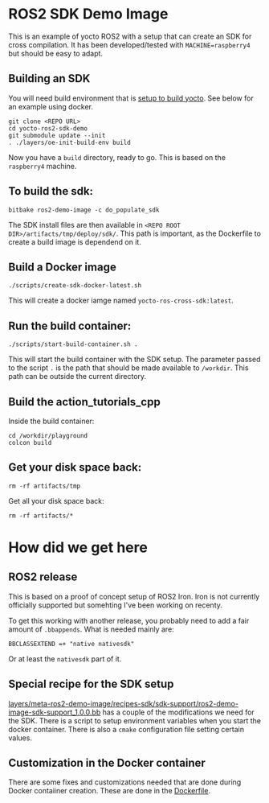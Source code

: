 # ROS2 SDK Demo Image

This is an example of yocto ROS2 with a setup that can create an SDK for cross compilation.
It has been developed/tested with `MACHINE=raspberry4` but should be easy to adapt.

## Building an SDK

You will need build environment that is [setup to build yocto](https://docs.yoctoproject.org/4.0.13/brief-yoctoprojectqs/index.html#compatible-linux-distribution). 
See below for an example using docker.

    git clone <REPO URL>
    cd yocto-ros2-sdk-demo
    git submodule update --init
    . ./layers/oe-init-build-env build

Now you have a `build` directory, ready to go.
This is based on the `raspberry4` machine. 

## To build the sdk:

    bitbake ros2-demo-image -c do_populate_sdk

The SDK install files are then available in `<REPO ROOT DIR>/artifacts/tmp/deploy/sdk/`.
This path is important, as the Dockerfile to create a build image is dependend on it. 

## Build a Docker image

    ./scripts/create-sdk-docker-latest.sh

This will create a docker iamge named `yocto-ros-cross-sdk:latest`. 

## Run the build container:

    ./scripts/start-build-container.sh .

This will start the build container with the SDK setup. 
The parameter passed to the script `.` is the path that should be made available to `/workdir`. 
This path can be outside the current directory.

## Build the action_tutorials_cpp

Inside the build container:

    cd /workdir/playground
    colcon build


## Get your disk space back:

    rm -rf artifacts/tmp

Get all your disk space back:

    rm -rf artifacts/*


# How did we get here

## ROS2 release

This is based on a proof of concept setup of ROS2 Iron. Iron is not currently officially supported but somehting
I've been working on recenty.

To get this working with another release, you probably need to add a fair amount of  `.bbappends`. 
What is needed mainly are:

    BBCLASSEXTEND =+ "native nativesdk"
    
Or at least the `nativesdk` part of it. 

## Special recipe for the SDK setup

[layers/meta-ros2-demo-image/recipes-sdk/sdk-support/ros2-demo-image-sdk-support_1.0.0.bb](ros2-demo-image-sdk-support_1.0.0.bb) has a couple of the modifications we need for the SDK. 
There is a script to setup environment variables when you start the docker container. There is also a `cmake` configuration file setting certain values. 

## Customization in the Docker container

There are some fixes and customizations needed that are done during Docker contaiiner creation.
These are done in the [Dockerfile](Dockerfile).



